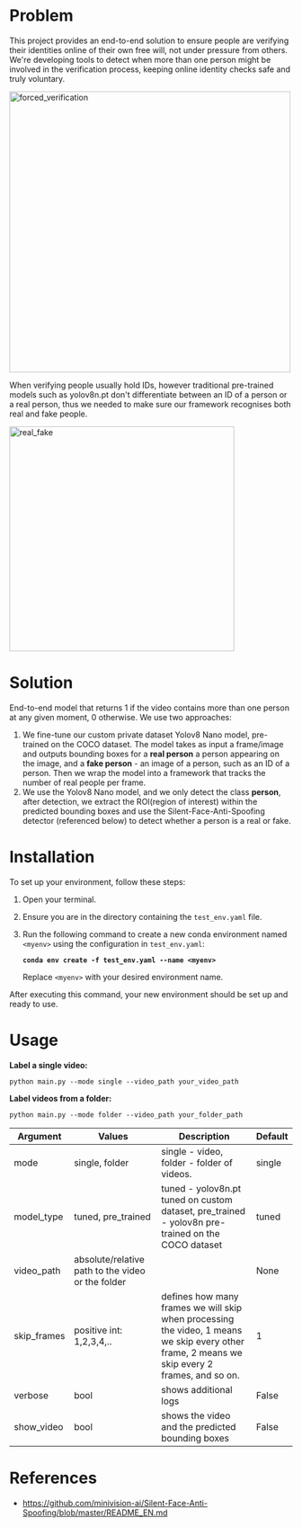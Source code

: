 # Problem
This project provides an end-to-end solution to ensure people are verifying their identities online of their own free will, not under pressure from others. We're developing tools to detect when more than one person might be involved in the verification process, keeping online identity checks safe and truly voluntary.

<img src="https://github.com/PBozmarov/multiperson-detect/assets/77898273/2394b98e-1dc6-46ac-ab33-d3b3e9f81b89" width="500" height="500" alt="forced_verification">


When verifying people usually hold IDs, however traditional pre-trained models such as yolov8n.pt don't differentiate between an ID of a person or a real person, thus we needed to make sure our framework recognises both real and fake people.

<img src="https://github.com/PBozmarov/multiperson-detect/assets/77898273/599a548e-5cf6-4539-a338-85ecf6ca0f22" width="400" height="400" alt="real_fake">



# Solution
End-to-end model that returns 1 if the video contains more than one person at any given moment, 0 otherwise.
We use two approaches:
1) We fine-tune our custom private dataset Yolov8 Nano model, pre-trained on the COCO dataset. The model takes as input a frame/image and outputs bounding boxes for a **real person** a person appearing on the image, and a **fake person** - an image of a person, such as an ID of a person. Then we wrap the model into a framework that tracks the number of real people per frame.
2) We use the Yolov8 Nano model, and we only detect the class **person**, after detection, we extract the ROI(region of interest) within the predicted bounding boxes and use the Silent-Face-Anti-Spoofing detector (referenced below) to detect whether a person is a real or fake. 

# Installation
To set up your environment, follow these steps:

1. Open your terminal.
2. Ensure you are in the directory containing the `test_env.yaml` file.
3. Run the following command to create a new conda environment named `<myenv>` using the configuration in `test_env.yaml`:

   **`conda env create -f test_env.yaml --name <myenv>`**

   Replace `<myenv>` with your desired environment name.

After executing this command, your new environment should be set up and ready to use.


# Usage

**Label a single video:**

    python main.py --mode single --video_path your_video_path

**Label videos from a folder:**

    python main.py --mode folder --video_path your_folder_path

| Argument | Values | Description | Default |
|---|---|---|---|
| mode | single, folder | single - video, folder - folder of videos. | single |
| model_type | tuned, pre_trained | tuned - yolov8n.pt tuned on custom dataset, pre_trained - yolov8n pre-trained on the COCO dataset | tuned |
| video_path | absolute/relative path to the video or the folder |  | None |
| skip_frames | positive int: 1,2,3,4,..  | defines how many frames we will skip when processing the video, 1 means we skip every other frame, 2 means we skip every 2 frames, and so on. | 1 |
| verbose | bool | shows additional logs | False |
| show_video | bool | shows the video and the predicted bounding boxes | False |


# References
* https://github.com/minivision-ai/Silent-Face-Anti-Spoofing/blob/master/README_EN.md
